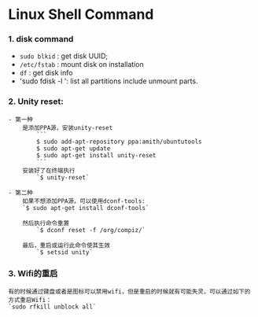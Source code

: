 # Linux Shell Command

<!-- toc -->

### 1. disk command
  - `sudo blkid` : get disk UUID;
  - `/etc/fstab` : mount disk on installation
  - `df` : get disk info
  - 'sudo fdisk -l ': list all partitions include unmount parts.

### 2. Unity reset:
	- 第一种
		是添加PPA源，安装unity-reset
			```
			$ sudo add-apt-repository ppa:amith/ubuntutools
			$ sudo apt-get update
			$ sudo apt-get install unity-reset
			```
		安装好了在终端执行
			`$ unity-reset`

	- 第二种
		如果不想添加PPA源，可以使用dconf-tools: 
		`$ sudo apt-get install dconf-tools`

		然后执行命令重置
			`$ dconf reset -f /org/compiz/`

		最后，重启或运行此命令使其生效
			`$ setsid unity`



### 3. Wifi的重启
	有的时候通过键盘或者是图标可以禁用wifi，但是重启的时候就有可能失灵，可以通过如下的方式重启Wifi：
	`sudo rfkill unblock all`

